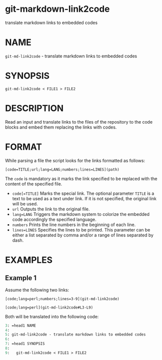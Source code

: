 # git-markdown-link2code

translate markdown links to embedded codes

# NAME

`git-md-link2code` - translate markdown links to embedded codes

# SYNOPSIS

```
git-md-link2code < FILE1 > FILE2
```

# DESCRIPTION

Read an input and translate links to the files of the repository to the
code blocks and embed them replacing the links with codes.

# FORMAT

While parsing a file the script looks for the links formatted as follows:

```
[code=TITLE;url;lang=LANG;numbers;lines=LINES](path)
```

The `code` is mandatory as it marks the link specified to be replaced
with the content of the specified file.

* `code[=TITLE]`
  Marks the special link. The optional parameter `TITLE` is a text to
  be used as a text under link. If it is not specified, the original link
  will be used.
* `url`
  Outputs the link to the original file.
* `lang=LANG`
  Triggers the markdown system to colorize the embedded code accordingly
  the specified language.
* `numbers`
  Prints the line numbers in the beginning of each line.
* `lines=LINES`
  Specifies the lines to be printed. This parameter can be either a list
  separated by comma and/or a range of lines separated by dash.

# EXAMPLES

## Example 1

Assume the following two links:

```
[code;lang=perl;numbers;lines=3-9](git-md-link2code)
```

```
[code;lang=perl](git-md-link2code#L3-L9)
```

Both will be translated into the following code:

  ```perl
  3: =head1 NAME
  4:
  5: git-md-link2code - translate markdown links to embedded codes
  6:
  7: =head1 SYNOPSIS
  8:
  9:   git-md-link2code < FILE1 > FILE2
  
  ```
